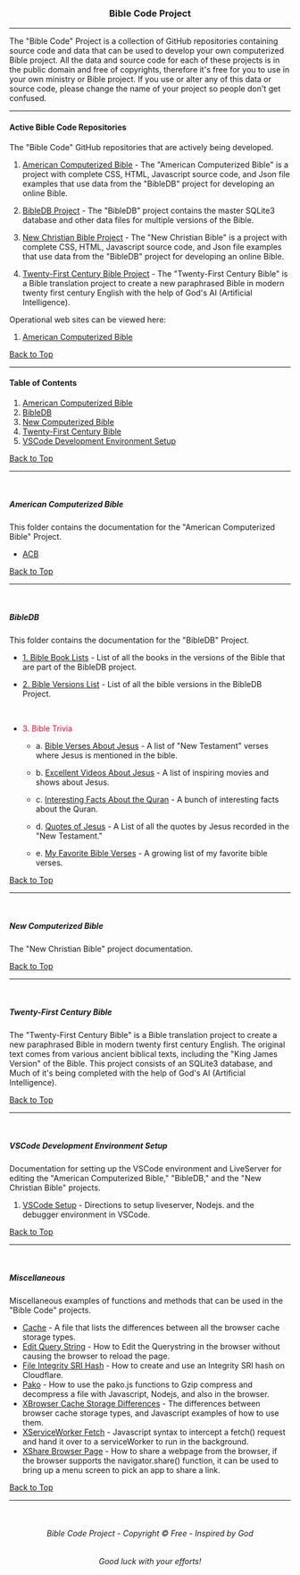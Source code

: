 <a id="top"></a>
<h3 align="center">Bible Code Project</h3>

---

The "Bible Code" Project is a collection of GitHub repositories containing source code and data that can be used to develop your own computerized Bible project. All the data and source code for each of these projects is in the public domain and free of copyrights, therefore it's free for you to use in your own ministry or Bible project. If you use or alter any of this data or source code, please change the name of your project so people don't get confused.

---

#### Active Bible Code Repositories

The "Bible Code" GitHub repositories that are actively being developed.

1. [American Computerized Bible](https://github.com/ACB-Bible/AmericanComputerizedBible) - The "American Computerized Bible" is a project with complete CSS, HTML, Javascript source code, and Json file  examples that use data from the "BibleDB" project for developing an online Bible.

2. [BibleDB Project](https://github.com/ACB-Bible/BibleDB) - The "BibleDB" project contains the master SQLite3 database and other data files for multiple versions of the Bible.

3. [New Christian Bible Project](https://github.com/ACB-Bible/NCB) - The "New Christian Bible" is a project with complete CSS, HTML, Javascript source code, and Json file  examples that use data from the "BibleDB" project for developing an online Bible.

4. [Twenty-First Century Bible Project](https://github.com/ACB-Bible/TWF) - The "Twenty-First Century Bible" is a Bible translation project to create a new paraphrased Bible in modern twenty first century English with the help of God's AI (Artificial Intelligence).

Operational web sites can be viewed here:
1.  [American Computerized Bible](https://acbible.com)

[Back to Top](#top)

---

#### Table of Contents

1. [American Computerized Bible](#american-computerized-bible)
2. [BibleDB](#bibledb)
3. [New Computerized Bible](#new-computerized-bible)
4. [Twenty-First Century Bible](#twenty-first-century-bible)
5. [VSCode Development Environment Setup](#vscode-development-environment-setup)

[Back to Top](#top)

---

<br>

##### American Computerized Bible
This folder contains the documentation for the "American Computerized Bible" Project.

* [ACB](/ACB/ACB.md)

[Back to Top](#top)

---

<br>

##### BibleDB
This folder contains the documentation for the "BibleDB" Project.

* [1. Bible Book Lists](BibleDB/BibleBookLists.md) - List of all the books in the versions of the Bible that are part of the BibleDB project.

* [2. Bible Versions List](BibleDB/BibleVersionList.md) - List of all the bible versions in the BibleDB Project.
<br>

* <a style="color: crimson;">3. Bible Trivia</a>

    * a. [Bible Verses About Jesus](/BibleDB/Bible-Trivia/BibleVersesAboutJesus.md) - A list of "New Testament" verses where Jesus is mentioned in the bible.
        
    * b. [Excellent Videos About Jesus](/BibleDB/Bible-Trivia/ExcellentVideo.md) - A list of inspiring movies and shows about Jesus.

    * c. [Interesting Facts About the Quran](BibleDB/Bible-Trivia/InterestingQuranFacts.md) - A bunch of interesting facts about the Quran.

    * d. [Quotes of Jesus](/BibleDB/Bible-Trivia/JesusQuotes.md) - A List of all the quotes by Jesus recorded in the "New Testament."

    * e. [My Favorite Bible Verses](/BibleDB/Bible-Trivia/MyFavoriteVerses.md) - A growing list of my favorite bible verses.

[Back to Top](#top)

---

<br>

##### New Computerized Bible

The "New Christian Bible" project documentation.

[Back to Top](#top)

---

<br>

##### Twenty-First Century Bible

The "Twenty-First Century Bible" is a Bible translation project to create a new paraphrased Bible in modern twenty first century English. The original text comes from various ancient biblical texts, including the "King James Version" of the Bible. This project consists of an SQLite3 database, and Much of it's being completed with the help of God's AI (Artificial Intelligence).

[Back to Top](#top)

---

<br>

##### VSCode Development Environment Setup

Documentation for setting up the VSCode environment and LiveServer for editing the "American Computerized Bible," "BibleDB," and the "New Christian Bible" projects.

1. [VSCode Setup](/VSCode/VSCodeSetup.md) - Directions to setup liveserver, Nodejs. and the debugger environment in VSCode.

[Back to Top](#top)

---

<br>

##### Miscellaneous

Miscellaneous examples of functions and methods that can be used in the "Bible Code" projects.

* [Cache](/NCB/Cache.md) - A file that lists the differences between all the browser cache storage types.
* [Edit Query String](/NCB/EditQueryString.md) - How to Edit the Querystring in the browser without causing the browser to reload the page.
* [File Integrity SRI Hash](/NCB/FileIntegritySRIHash.md) - How to create and use an Integrity SRI hash on Cloudflare.
* [Pako](/NCB/Pako.md) - How to use the pako.js functions to Gzip compress and decompress a file with Javascript, Nodejs, and also in the browser.
* [XBrowser Cache Storage Differences](/NCB/XBrowserStorageDifferences.md) - The differences between browser cache storage types, and Javascript examples of how to use them.
* [XServiceWorker Fetch](/NCB/XServiceWorkerFetch.md) - Javascript syntax to intercept a fetch() request and hand it over to a serviceWorker to run in the background.
* [XShare Browser Page](/NCB/XShareBrowserPage.md) - How to share a webpage from the browser, if the browser supports the navigator.share() function, it can be used to bring up a menu screen to pick an app to share a link.

[Back to Top](#top)

---

<br>

<h6 align="center" title="God's Word Is Not For Sale">Bible Code Project - Copyright © Free - Inspired by God</h3>
<h6 align="center">Good luck with your efforts!</h6>